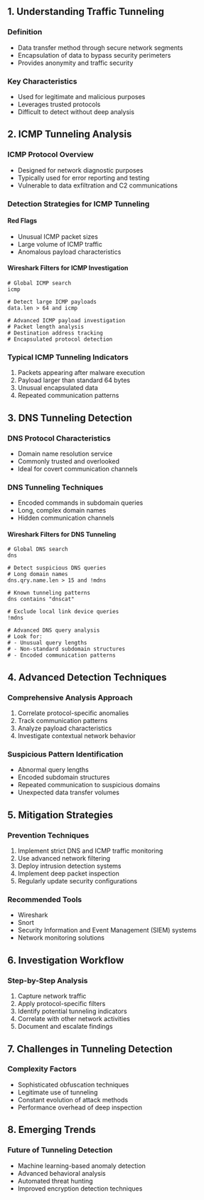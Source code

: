 ## 1. Understanding Traffic Tunneling
### Definition

- Data transfer method through secure network segments
- Encapsulation of data to bypass security perimeters
- Provides anonymity and traffic security
### Key Characteristics

- Used for legitimate and malicious purposes
- Leverages trusted protocols
- Difficult to detect without deep analysis
## 2. ICMP Tunneling Analysis
### ICMP Protocol Overview

- Designed for network diagnostic purposes
- Typically used for error reporting and testing
- Vulnerable to data exfiltration and C2 communications
### Detection Strategies for ICMP Tunneling
#### Red Flags

- Unusual ICMP packet sizes
- Large volume of ICMP traffic
- Anomalous payload characteristics
#### Wireshark Filters for ICMP Investigation

```
# Global ICMP search
icmp

# Detect large ICMP payloads
data.len > 64 and icmp

# Advanced ICMP payload investigation
# Packet length analysis
# Destination address tracking
# Encapsulated protocol detection
```
### Typical ICMP Tunneling Indicators

1. Packets appearing after malware execution
2. Payload larger than standard 64 bytes
3. Unusual encapsulated data
4. Repeated communication patterns
## 3. DNS Tunneling Detection
### DNS Protocol Characteristics

- Domain name resolution service
- Commonly trusted and overlooked
- Ideal for covert communication channels
### DNS Tunneling Techniques

- Encoded commands in subdomain queries
- Long, complex domain names
- Hidden communication channels
#### Wireshark Filters for DNS Tunneling

```
# Global DNS search
dns

# Detect suspicious DNS queries
# Long domain names
dns.qry.name.len > 15 and !mdns

# Known tunneling patterns
dns contains "dnscat"

# Exclude local link device queries
!mdns

# Advanced DNS query analysis
# Look for:
# - Unusual query lengths
# - Non-standard subdomain structures
# - Encoded communication patterns
```
## 4. Advanced Detection Techniques
### Comprehensive Analysis Approach

1. Correlate protocol-specific anomalies
2. Track communication patterns
3. Analyze payload characteristics
4. Investigate contextual network behavior
### Suspicious Pattern Identification

- Abnormal query lengths
- Encoded subdomain structures
- Repeated communication to suspicious domains
- Unexpected data transfer volumes
## 5. Mitigation Strategies
### Prevention Techniques

1. Implement strict DNS and ICMP traffic monitoring
2. Use advanced network filtering
3. Deploy intrusion detection systems
4. Implement deep packet inspection
5. Regularly update security configurations
### Recommended Tools

- Wireshark
- Snort
- Security Information and Event Management (SIEM) systems
- Network monitoring solutions
## 6. Investigation Workflow
### Step-by-Step Analysis

1. Capture network traffic
2. Apply protocol-specific filters
3. Identify potential tunneling indicators
4. Correlate with other network activities
5. Document and escalate findings
## 7. Challenges in Tunneling Detection
### Complexity Factors

- Sophisticated obfuscation techniques
- Legitimate use of tunneling
- Constant evolution of attack methods
- Performance overhead of deep inspection
## 8. Emerging Trends
### Future of Tunneling Detection

- Machine learning-based anomaly detection
- Advanced behavioral analysis
- Automated threat hunting
- Improved encryption detection techniques
